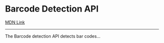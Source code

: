 # Barcode Detection API

[MDN Link](https://developer.mozilla.org/en-US/docs/Web/API/Barcode_Detection_API)

---

The Barcode detection API detects bar codes...
